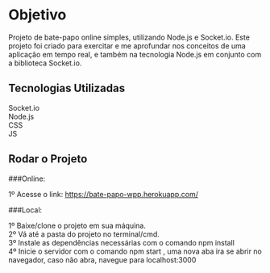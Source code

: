 # Objetivo 

 Projeto de bate-papo online simples, utilizando Node.js e Socket.io. Este projeto foi criado para exercitar e me aprofundar nos conceitos de uma aplicação em tempo real, e também na tecnologia Node.js em conjunto com a biblioteca Socket.io.

## Tecnologias Utilizadas

Socket.io  
Node.js  
CSS  
JS    

## Rodar o Projeto

###Online:

1º Acesse o link: https://bate-papo-wpp.herokuapp.com/

###Local:

1º Baixe/clone o projeto em sua máquina.  
2º Vá até a pasta do projeto no terminal/cmd.  
3º Instale as dependências necessárias com o comando npm install  
4º Inicie o servidor com o comando npm start , uma nova aba ira se abrir no navegador, caso não abra, navegue para localhost:3000  

